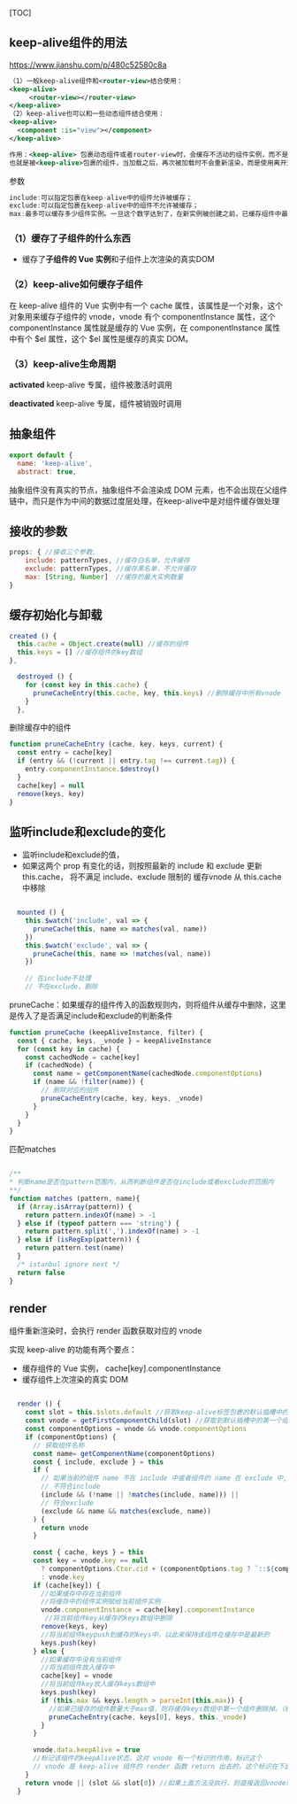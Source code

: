 [TOC]

## keep-alive组件的用法

https://www.jianshu.com/p/480c52580c8a

```xml
（1）一般keep-alive组件和<router-view>结合使用：
<keep-alive>
     <router-view></router-view>
</keep-alive>
（2）keep-alive也可以和一些动态组件结合使用：
<keep-alive>
  <component :is="view"></component>
</keep-alive>

作用：<keep-alive> 包裹动态组件或者router-view时，会缓存不活动的组件实例，而不是销毁它们，
也就是被<keep-alive>包裹的组件，当加载之后，再次被加载时不会重新渲染，而是使用离开这个组件时保留的缓存；
```

参数

```js
include:可以指定包裹在keep-alive中的组件允许被缓存；
exclude:可以指定包裹在keep-alive中的组件不允许被缓存；
max:最多可以缓存多少组件实例。一旦这个数字达到了，在新实例被创建之前，已缓存组件中最久没有被访问的实例会被销毁掉。
```

### （1）缓存了子组件的什么东西

+ 缓存了**子组件的 Vue 实例**和子组件上次渲染的真实DOM

### （2）keep-alive如何缓存子组件

在 keep-alive 组件的 Vue 实例中有一个 cache 属性，该属性是一个对象，这个对象用来缓存子组件的 vnode，vnode 有个 componentInstance 属性，这个 componentInstance 属性就是缓存的 Vue 实例，在 componentInstance 属性中有个 $el 属性，这个 $el 属性是缓存的真实 DOM。

### （3）keep-alive生命周期

**activated** keep-alive 专属，组件被激活时调用

**deactivated** keep-alive 专属，组件被销毁时调用

## 抽象组件

```js
export default {
  name: 'keep-alive',
  abstract: true,
```

抽象组件没有真实的节点，抽象组件不会渲染成 DOM 元素，也不会出现在父组件链中，而只是作为中间的数据过度层处理，在keep-alive中是对组件缓存做处理

## 接收的参数

```js
props: { //接收三个参数,
    include: patternTypes, //缓存白名单，允许缓存
    exclude: patternTypes, //缓存黑名单，不允许缓存
    max: [String, Number]  //缓存的最大实例数量
}
```

## 缓存初始化与卸载

```js
created () {
  this.cache = Object.create(null) //缓存的组件
  this.keys = [] //缓存组件的key数组
},

  destroyed () {
    for (const key in this.cache) {
      pruneCacheEntry(this.cache, key, this.keys) //删除缓存中所有vnode
    }
  },
```

删除缓存中的组件

```js
function pruneCacheEntry (cache, key, keys, current) {
  const entry = cache[key]
  if (entry && (!current || entry.tag !== current.tag)) {
    entry.componentInstance.$destroy()
  }
  cache[key] = null
  remove(keys, key)
}
```

## 监听include和exclude的变化

+ 监听include和exclude的值，
+ 如果这两个 prop 有变化的话，则按照最新的 include 和 exclude 更新 this.cache，  将不满足 include、exclude 限制的 缓存vnode 从 this.cache 中移除

```js

  mounted () {
    this.$watch('include', val => {
      pruneCache(this, name => matches(val, name))
    })
    this.$watch('exclude', val => {
      pruneCache(this, name => !matches(val, name))
    })
    
    // 在include不处理
    // 不在exclude，删除

```

pruneCache：如果缓存的组件传入的函数规则内，则将组件从缓存中删除，这里是传入了是否满足include和exclude的判断条件

```js
function pruneCache (keepAliveInstance, filter) {
  const { cache, keys, _vnode } = keepAliveInstance
  for (const key in cache) {
    const cachedNode = cache[key]
    if (cachedNode) {
      const name = getComponentName(cachedNode.componentOptions)
      if (name && !filter(name)) {
        // 删除对应的组件
        pruneCacheEntry(cache, key, keys, _vnode)
      }
    }
  }
}
```

匹配matches 

```js

/**
* 判断name是否在pattern范围内，从而判断组件是否在include或者exclude的范围内
**/
function matches (pattern, name){
  if (Array.isArray(pattern)) {
    return pattern.indexOf(name) > -1
  } else if (typeof pattern === 'string') {
    return pattern.split(',').indexOf(name) > -1
  } else if (isRegExp(pattern)) {
    return pattern.test(name)
  }
  /* istanbul ignore next */
  return false
}
```

## render

组件重新渲染时，会执行 render 函数获取对应的 vnode

实现 keep-alive 的功能有两个要点：

+ 缓存组件的 Vue 实例， cache[key].componentInstance
+ 缓存组件上次渲染的真实 DOM

```js

  render () {
    const slot = this.$slots.default //获取keep-alive标签包裹的默认插槽中的元素
    const vnode = getFirstComponentChild(slot) //获取到默认插槽中的第一个组件 vnode（keep-alive只对第一个子元素起作用）
    const componentOptions = vnode && vnode.componentOptions
    if (componentOptions) {
      // 获取组件名称
      const name= getComponentName(componentOptions)
      const { include, exclude } = this
      if ( 
        // 如果当前的组件 name 不在 include 中或者组件的 name 在 exclude 中,则直接返回
        // 不符合include
        (include && (!name || !matches(include, name))) ||
        // 符合exclude
        (exclude && name && matches(exclude, name))
      ) {
        return vnode
      }
 
      const { cache, keys } = this
      const key = vnode.key == null
        ? componentOptions.Ctor.cid + (componentOptions.tag ? `::${componentOptions.tag}` : '')
        : vnode.key
      if (cache[key]) { 
        //如果缓存中存在当前组件
        //将缓存中的组件实例赋给当前组件实例
        vnode.componentInstance = cache[key].componentInstance 
         //将当前组件key从缓存的keys数组中删除
        remove(keys, key)
        //将当前组件keypush到缓存的keys中，以此来保持该组件在缓存中是最新的
        keys.push(key) 
      } else { 
        //如果缓存中没有当前组件
        //将当前组件放入缓存中
        cache[key] = vnode 
        //将当前组件key放入缓存keys数组中
        keys.push(key) 
        if (this.max && keys.length > parseInt(this.max)) { 
          //如果已缓存的组件数量大于max值，则将缓存keys数组中第一个组件删除掉。（缓存中组件的顺序是不常用的在前面，常用的在后面，这是由上面代码中如果组件在缓存中，就需要先在缓存中删除组件key，再重新向缓存keys数组中推入组件key的实现方式决定的）
          pruneCacheEntry(cache, keys[0], keys, this._vnode)
        }
      }
 
      vnode.data.keepAlive = true 
      //标记该组件的keepAlive状态，这对 vnode 有一个标识的作用，标识这个
      // vnode 是 keep-alive 组件的 render 函数 return 出去的，这个标识在下面的运行代码中有用
    }
    return vnode || (slot && slot[0]) //如果上面方法没执行，则直接返回vnode或第一个子元素
  }
```

